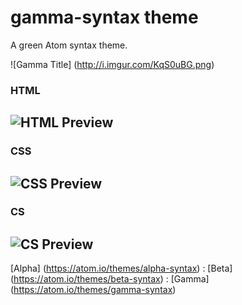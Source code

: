 # gamma-syntax theme

A green Atom syntax theme.

![Gamma Title] (http://i.imgur.com/KqS0uBG.png)

### HTML
![HTML Preview](http://i.imgur.com/Nd8hk3V.png)
---

### CSS
![CSS Preview](http://i.imgur.com/lUuqpC8.png)
---

### CS
![CS Preview](http://i.imgur.com/3qjQ3Nc.png)
---

[Alpha] (https://atom.io/themes/alpha-syntax) : [Beta] (https://atom.io/themes/beta-syntax) : [Gamma] (https://atom.io/themes/gamma-syntax)
